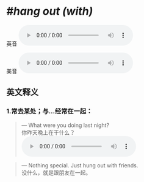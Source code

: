 # ***\#hang out (with)*** 
英音
<audio src="./media/hang out with1_AAC.aac" controls="controls"></audio>

美音
<audio src="./media/hang out with2_AAC.aac" controls="controls"></audio>



  

英文释义
---
### 1.**常去某处；与…经常在一起：**  

 > — What were you doing last night?   
 > 你昨天晚上在干什么？    
<audio src="./media/hang-10.aac" controls="controls"></audio>

 > — Nothing special. Just hung out with friends.  
 > 没什么，就是跟朋友在一起。    



